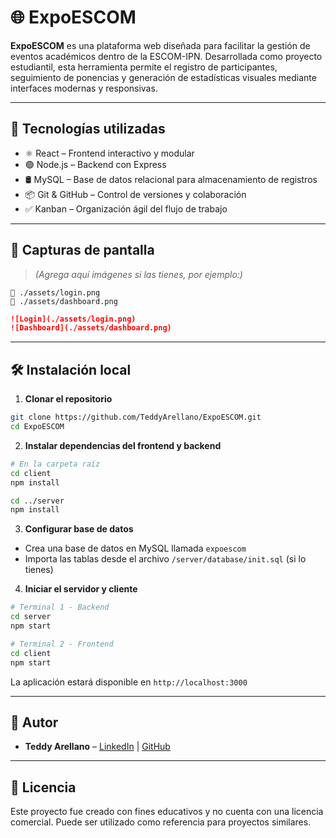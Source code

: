 # 🌐 ExpoESCOM

**ExpoESCOM** es una plataforma web diseñada para facilitar la gestión de eventos académicos dentro de la ESCOM-IPN. Desarrollada como proyecto estudiantil, esta herramienta permite el registro de participantes, seguimiento de ponencias y generación de estadísticas visuales mediante interfaces modernas y responsivas.

---

## 🚀 Tecnologías utilizadas

- ⚛️ React – Frontend interactivo y modular
- 🟢 Node.js – Backend con Express
- 🛢️ MySQL – Base de datos relacional para almacenamiento de registros
- 📦 Git & GitHub – Control de versiones y colaboración
- ✅ Kanban – Organización ágil del flujo de trabajo

---

## 📸 Capturas de pantalla

> *(Agrega aquí imágenes si las tienes, por ejemplo:)*

```
📌 ./assets/login.png
📌 ./assets/dashboard.png
```

```markdown
![Login](./assets/login.png)
![Dashboard](./assets/dashboard.png)
```

---

## 🛠️ Instalación local

1. **Clonar el repositorio**
```bash
git clone https://github.com/TeddyArellano/ExpoESCOM.git
cd ExpoESCOM
```

2. **Instalar dependencias del frontend y backend**
```bash
# En la carpeta raíz
cd client
npm install

cd ../server
npm install
```

3. **Configurar base de datos**
- Crea una base de datos en MySQL llamada `expoescom`
- Importa las tablas desde el archivo `/server/database/init.sql` (si lo tienes)

4. **Iniciar el servidor y cliente**
```bash
# Terminal 1 - Backend
cd server
npm start

# Terminal 2 - Frontend
cd client
npm start
```

La aplicación estará disponible en `http://localhost:3000`

---

## 👤 Autor

- **Teddy Arellano** – [LinkedIn](https://www.linkedin.com/in/jarellanojr) | [GitHub](https://github.com/TeddyArellano)

---

## 📄 Licencia

Este proyecto fue creado con fines educativos y no cuenta con una licencia comercial. Puede ser utilizado como referencia para proyectos similares.
